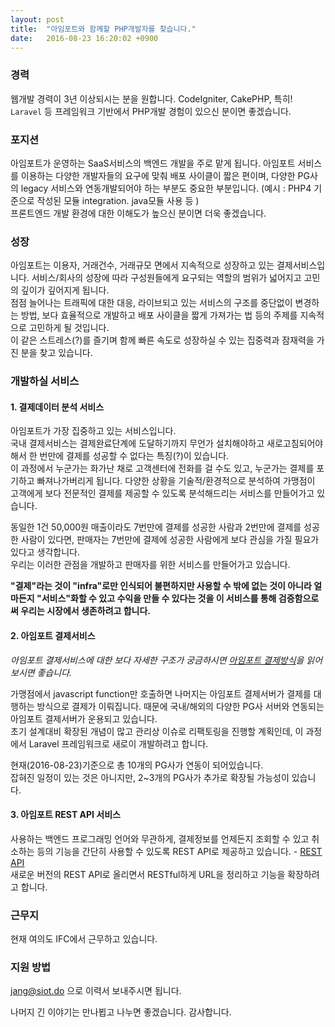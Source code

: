 ```yaml
---
layout: post
title:  "아임포트와 함께할 PHP개발자를 찾습니다."
date:   2016-08-23 16:20:02 +0900
---
```


### 경력
웹개발 경력이 3년 이상되시는 분을 원합니다. CodeIgniter, CakePHP, 특히! `Laravel` 등 프레임워크 기반에서 PHP개발 경험이 있으신 분이면 좋겠습니다.    

### 포지션
아임포트가 운영하는 SaaS서비스의 백엔드 개발을 주로 맡게 됩니다. 아임포트 서비스를 이용하는 다양한 개발자들의 요구에 맞춰 배포 사이클이 짧은 편이며, 다양한 PG사의 legacy 서비스와 연동개발되어야 하는 부분도 중요한 부분입니다. (예시 : PHP4 기준으로 작성된 모듈 integration. java모듈 사용 등 )  
프론트엔드 개발 환경에 대한 이해도가 높으신 분이면 더욱 좋겠습니다.  

### 성장
아임포트는 이용자, 거래건수, 거래규모 면에서 지속적으로 성장하고 있는 결제서비스입니다. 서비스/회사의 성장에 따라 구성원들에게 요구되는 역할의 범위가 넓어지고 고민의 깊이가 깊어지게 됩니다.  
점점 늘어나는 트래픽에 대한 대응, 라이브되고 있는 서비스의 구조를 중단없이 변경하는 방법, 보다 효율적으로 개발하고 배포 사이클을 짧게 가져가는 법 등의 주제를 지속적으로 고민하게 될 것입니다.  
이 같은 스트레스(?)를 즐기며 함께 빠른 속도로 성장하실 수 있는 집중력과 잠재력을 가진 분을 찾고 있습니다.  


### 개발하실 서비스
#### 1. 결제데이터 분석 서비스
아임포트가 가장 집중하고 있는 서비스입니다.  
국내 결제서비스는 결제완료단계에 도달하기까지 무언가 설치해야하고 새로고침되어야해서 한 번만에 결제를 성공할 수 없다는 특징(?)이 있습니다.  
이 과정에서 누군가는 화가난 채로 고객센터에 전화를 걸 수도 있고, 누군가는 결제를 포기하고 빠져나가버리게 됩니다. 다양한 상황을 기술적/환경적으로 분석하여 가맹점이 고객에게 보다 전문적인 결제를 제공할 수 있도록 분석해드리는 서비스를 만들어가고 있습니다.  

동일한 1건 50,000원 매출이라도 7번만에 결제를 성공한 사람과 2번만에 결제를 성공한 사람이 있다면, 판매자는 7번만에 결제에 성공한 사람에게 보다 관심을 가질 필요가 있다고 생각합니다.  
우리는 이러한 관점을 개발하고 판매자를 위한 서비스를 만들어가고 있습니다.  

**"결제"라는 것이 "infra"로만 인식되어 불편하지만 사용할 수 밖에 없는 것이 아니라 얼마든지 "서비스"화할 수 있고 수익을 만들 수 있다는 것을 이 서비스를 통해 검증함으로써 우리는 시장에서 생존하려고 합니다.**  

#### 2. 아임포트 결제서비스
*아임포트 결제서비스에 대한 보다 자세한 구조가 궁금하시면 [아임포트 결제방식](https://github.com/iamport/iamport-manual/blob/master/%EC%9D%B8%EC%A6%9D%EA%B2%B0%EC%A0%9C/getstarted.md)을 읽어보시면 좋습니다.*  

가맹점에서 javascript function만 호출하면 나머지는 아임포트 결제서버가 결제를 대행하는 방식으로 결제가 이뤄집니다. 때문에 국내/해외의 다양한 PG사 서버와 연동되는 아임포트 결제서버가 운용되고 있습니다.  
초기 설계대비 확장된 개념이 많고 관리상 이슈로 리팩토링을 진행할 계획인데, 이 과정에서 Laravel 프레임워크로 새로이 개발하려고 합니다.  

현재(2016-08-23)기준으로 총 10개의 PG사가 연동이 되어있습니다.  
잡혀진 일정이 있는 것은 아니지만, 2~3개의 PG사가 추가로 확장될 가능성이 있습니다.  

#### 3. 아임포트 REST API 서비스  
사용하는 백엔드 프로그래밍 언어와 무관하게, 결제정보를 언제든지 조회할 수 있고 취소하는 등의 기능을 간단히 사용할 수 있도록 REST API로 제공하고 있습니다. - [REST API](https://api.iamport.kr)  
새로운 버전의 REST API로 올리면서 RESTful하게 URL을 정리하고 기능을 확장하려고 합니다.  


### 근무지
현재 여의도 IFC에서 근무하고 있습니다.  

### 지원 방법
[jang@siot.do](mailto:jang@siot.do) 으로 이력서 보내주시면 됩니다.  

나머지 긴 이야기는 만나뵙고 나누면 좋겠습니다. 감사합니다. 